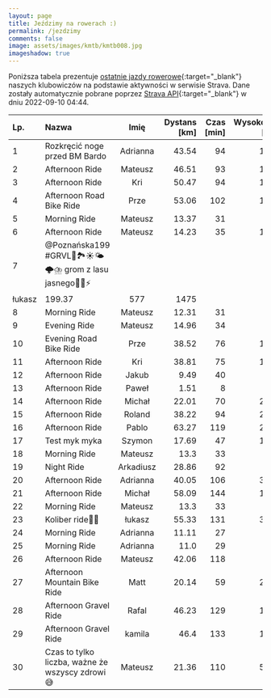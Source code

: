 ```yaml
---
layout: page
title: Jeździmy na rowerach :)
permalink: /jezdzimy
comments: false
image: assets/images/kmtb/kmtb008.jpg
imageshadow: true
---
```


Poniższa tabela prezentuje [ostatnie jazdy rowerowe](https://www.strava.com/clubs/336381){:target="_blank"} naszych klubowiczów na podstawie aktywności w serwisie Strava. Dane zostały automatycznie pobrane poprzez [Strava API](https://developers.strava.com/docs/reference/#api-Clubs-getClubActivitiesById){:target="_blank"} w dniu 2022-09-10 04:44.

Lp. | Nazwa | Imię | Dystans [km] | Czas [min] | Wysokość [m]
:--- | :--- | :---: | ---: | ---: | ---:
1|Rozkręcić noge przed BM Bardo|Adrianna|43.54|94|111
2|Afternoon Ride|Mateusz|46.51|93|116
3|Afternoon Ride|Kri|50.47|94|170
4|Afternoon Road Bike Ride|Prze|53.06|102|199
5|Morning Ride|Mateusz|13.37|31|18
6|Afternoon Ride|Mateusz|14.23|35|106
7|@Poznańska199 #GRVL🚴🏞️☀️🌤️🌩️⛈️ grom z lasu jasnego🌲🌳⚡
 |łukasz|199.37|577|1475
8|Morning Ride|Mateusz|12.31|31|40
9|Evening Ride|Mateusz|14.96|34|26
10|Evening Road Bike Ride|Prze|38.52|76|122
11|Afternoon Ride|Kri|38.81|75|123
12|Afternoon Ride|Jakub|9.49|40|50
13|Afternoon Ride|Paweł|1.51|8|6
14|Afternoon Ride|Michał|22.01|70|222
15|Afternoon Ride|Roland|38.22|94|224
16|Afternoon Ride|Pablo|63.27|119|237
17|Test myk myka|Szymon|17.69|47|154
18|Morning Ride|Mateusz|13.3|33|47
19|Night Ride|Arkadiusz|28.86|92|77
20|Afternoon Ride|Adrianna|40.05|106|354
21|Afternoon Ride|Michał|58.09|144|195
22|Morning Ride|Mateusz|13.3|33|27
23|Koliber ride🚴😎|łukasz|55.33|131|354
24|Morning Ride|Adrianna|11.11|27|46
25|Morning Ride|Adrianna|11.0|29|47
26|Afternoon Ride|Mateusz|42.06|118|85
27|Afternoon Mountain Bike Ride|Matt|20.14|59|263
28|Afternoon Gravel Ride|Rafal|46.23|129|161
29|Afternoon Gravel Ride|kamila|46.4|133|156
30|Czas to tylko liczba, ważne że wszyscy zdrowi 😅|Mateusz|21.36|110|563
